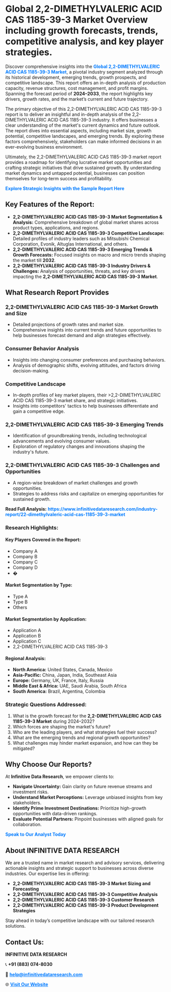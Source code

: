 <h1>Global 2,2-DIMETHYLVALERIC ACID CAS 1185-39-3 Market Overview including growth forecasts, trends, competitive analysis, and key player strategies.</h1>
<p>
Discover comprehensive insights into the 
<a href="https://www.infinitivedataresearch.com/industry-report/22-dimethylvaleric-acid-cas-1185-39-3-market" rel="dofollow" style="color: #007BFF; text-decoration: none;"><strong>Global 2,2-DIMETHYLVALERIC ACID CAS 1185-39-3 Market</strong></a>, a pivotal industry segment analyzed through its historical development, emerging trends, growth prospects, and competitive landscape. This report offers an in-depth analysis of production capacity, revenue structures, cost management, and profit margins. Spanning the forecast period of <strong>2024–2033</strong>, the report highlights key drivers, growth rates, and the market’s current and future trajectory.
</p>
<p>
The primary objective of this 2,2-DIMETHYLVALERIC ACID CAS 1185-39-3 report is to deliver an insightful and in-depth analysis of the 2,2-DIMETHYLVALERIC ACID CAS 1185-39-3 industry. It offers businesses a clear understanding of the market's current dynamics and future outlook. The report dives into essential aspects, including market size, growth potential, competitive landscapes, and emerging trends. By exploring these factors comprehensively, stakeholders can make informed decisions in an ever-evolving business environment.
</p>
<p>
Ultimately, the 2,2-DIMETHYLVALERIC ACID CAS 1185-39-3 market report provides a roadmap for identifying lucrative market opportunities and crafting strategic initiatives that drive sustained growth. By understanding market dynamics and untapped potential, businesses can position themselves for long-term success and profitability.
</p>
<p>
<a href="https://www.infinitivedataresearch.com/request-sample/reportId=102306" style="color: #007BFF; text-decoration: none;"><strong>Explore Strategic Insights with the Sample Report Here</strong></a>
</p>

<h2>Key Features of the Report:</h2>
<ul>
<li><strong>2,2-DIMETHYLVALERIC ACID CAS 1185-39-3 Market Segmentation & Analysis:</strong> Comprehensive breakdown of global market shares across product types, applications, and regions.</li>
<li><strong>2,2-DIMETHYLVALERIC ACID CAS 1185-39-3 Competitive Landscape:</strong> Detailed profiles of industry leaders such as Mitsubishi Chemical Corporation, Evonik, Altuglas International, and others.</li>
<li><strong>2,2-DIMETHYLVALERIC ACID CAS 1185-39-3 Emerging Trends & Growth Forecasts:</strong> Focused insights on macro and micro trends shaping the market till <strong>2032</strong>.</li>
<li><strong>2,2-DIMETHYLVALERIC ACID CAS 1185-39-3 Industry Drivers & Challenges:</strong> Analysis of opportunities, threats, and key drivers impacting the <strong>2,2-DIMETHYLVALERIC ACID CAS 1185-39-3 Market</strong>.</li>
</ul>

<h2>What Research Report Provides</h2>
<h3>2,2-DIMETHYLVALERIC ACID CAS 1185-39-3 Market Growth and Size</h3>
<ul>
<li>Detailed projections of growth rates and market size.</li>
<li>Comprehensive insights into current trends and future opportunities to help businesses forecast demand and align strategies effectively.</li>
</ul>

<h3>Consumer Behavior Analysis</h3>
<ul>
<li>Insights into changing consumer preferences and purchasing behaviors.</li>
<li>Analysis of demographic shifts, evolving attitudes, and factors driving decision-making.</li>
</ul>

<h3>Competitive Landscape</h3>
<ul>
<li>In-depth profiles of key market players, their >2,2-DIMETHYLVALERIC ACID CAS 1185-39-3 market share, and strategic initiatives.</li>
<li>Insights into competitors' tactics to help businesses differentiate and gain a competitive edge.</li>
</ul>

<h3>2,2-DIMETHYLVALERIC ACID CAS 1185-39-3 Emerging Trends</h3>
<ul>
<li>Identification of groundbreaking trends, including technological advancements and evolving consumer values.</li>
<li>Exploration of regulatory changes and innovations shaping the industry's future.</li>
</ul>

<h3>2,2-DIMETHYLVALERIC ACID CAS 1185-39-3 Challenges and Opportunities</h3>
<ul>
<li>A region-wise breakdown of market challenges and growth opportunities.</li>
<li>Strategies to address risks and capitalize on emerging opportunities for sustained growth.</li>
</ul>
<p><strong>Read Full Analysis:</strong> <a href="https://www.infinitivedataresearch.com/industry-report/22-dimethylvaleric-acid-cas-1185-39-3-market" rel="dofollow" style="color: #007BFF; text-decoration: none;"><strong>https://www.infinitivedataresearch.com/industry-report/22-dimethylvaleric-acid-cas-1185-39-3-market</strong></a></p>
<h3>Research Highlights:</h3>
<h4>Key Players Covered in the Report:</h4>
<ul><li>Company A</li><li>Company B</li><li>Company C</li><li>Company D</li><li>�</li></ul>
<h4>Market Segmentation by Type:</h4>
<ul><li>Type A</li><li>Type B</li><li>Others</li></ul>
<h4>Market Segmentation by Application:</h4>
<ul><li>Application A</li><li>Application B</li><li>Application C</li><li>2,2-DIMETHYLVALERIC ACID CAS 1185-39-3</li></ul>

<h4>Regional Analysis:</h4>
<ul>
<li><strong>North America:</strong> United States, Canada, Mexico</li>
<li><strong>Asia-Pacific:</strong> China, Japan, India, Southeast Asia</li>
<li><strong>Europe:</strong> Germany, UK, France, Italy, Russia</li>
<li><strong>Middle East & Africa:</strong> UAE, Saudi Arabia, South Africa</li>
<li><strong>South America:</strong> Brazil, Argentina, Colombia</li>
</ul>

<h3>Strategic Questions Addressed:</h3>
<ol>
<li>What is the growth forecast for the <strong>2,2-DIMETHYLVALERIC ACID CAS 1185-39-3 Market</strong> during 2024–2032?</li>
<li>Which forces are shaping the market's future?</li>
<li>Who are the leading players, and what strategies fuel their success?</li>
<li>What are the emerging trends and regional growth opportunities?</li>
<li>What challenges may hinder market expansion, and how can they be mitigated?</li>
</ol>

<h2>Why Choose Our Reports?</h2>
<p>At <strong>Infinitive Data Research</strong>, we empower clients to:</p>
<ul>
<li><strong>Navigate Uncertainty:</strong> Gain clarity on future revenue streams and investment risks.</li>
<li><strong>Understand Market Perceptions:</strong> Leverage unbiased insights from key stakeholders.</li>
<li><strong>Identify Prime Investment Destinations:</strong> Prioritize high-growth opportunities with data-driven rankings.</li>
<li><strong>Evaluate Potential Partners:</strong> Pinpoint businesses with aligned goals for collaboration.</li>
</ul>
<p><a href="https://www.infinitivedataresearch.com/industry-report/22-dimethylvaleric-acid-cas-1185-39-3-market" rel="dofollow" style="color: #007BFF; text-decoration: none;"><strong>Speak to Our Analyst Today</strong></a></p>

<h2>About INFINITIVE DATA RESEARCH</h2>
<p>We are a trusted name in market research and advisory services, delivering actionable insights and strategic support to businesses across diverse industries. Our expertise lies in offering:</p>
<ul>
<li><strong>2,2-DIMETHYLVALERIC ACID CAS 1185-39-3 Market Sizing and Forecasting</strong></li>
<li><strong>2,2-DIMETHYLVALERIC ACID CAS 1185-39-3 Competitive Analysis</strong></li>
<li><strong>2,2-DIMETHYLVALERIC ACID CAS 1185-39-3 Customer Research</strong></li>
<li><strong>2,2-DIMETHYLVALERIC ACID CAS 1185-39-3 Product Development Strategies</strong></li>
</ul>
<p>Stay ahead in today’s competitive landscape with our tailored research solutions.</p>

<h2>Contact Us:</h2>
<p><strong>INFINITIVE DATA RESEARCH</strong></p>
<p>📞 <strong>+91 (883) 074-8030</strong></p>
<p>📧 <strong><a href="mailto:help@infinitivedataresearch.com" style="color: #007BFF;">help@infinitivedataresearch.com</a></strong></p>
<p>🌐 <strong><a href="https://www.infinitivedataresearch.com" rel="dofollow" style="color: #007BFF;">Visit Our Website</a></strong></p>